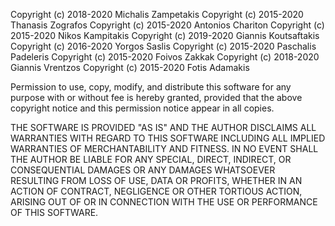 Copyright (c) 2018-2020 Michalis Zampetakis
Copyright (c) 2015-2020 Thanasis Zografos
Copyright (c) 2015-2020 Antonios Chariton
Copyright (c) 2015-2020 Nikos Kampitakis
Copyright (c) 2019-2020 Giannis Koutsaftakis
Copyright (c) 2016-2020 Yorgos Saslis
Copyright (c) 2015-2020 Paschalis Padeleris
Copyright (c) 2015-2020 Foivos Zakkak
Copyright (c) 2018-2020 Giannis Vrentzos
Copyright (c) 2015-2020 Fotis Adamakis

Permission to use, copy, modify, and distribute this software for any
purpose with or without fee is hereby granted, provided that the above
copyright notice and this permission notice appear in all copies.

THE SOFTWARE IS PROVIDED "AS IS" AND THE AUTHOR DISCLAIMS ALL WARRANTIES
WITH REGARD TO THIS SOFTWARE INCLUDING ALL IMPLIED WARRANTIES OF
MERCHANTABILITY AND FITNESS. IN NO EVENT SHALL THE AUTHOR BE LIABLE FOR
ANY SPECIAL, DIRECT, INDIRECT, OR CONSEQUENTIAL DAMAGES OR ANY DAMAGES
WHATSOEVER RESULTING FROM LOSS OF USE, DATA OR PROFITS, WHETHER IN AN
ACTION OF CONTRACT, NEGLIGENCE OR OTHER TORTIOUS ACTION, ARISING OUT OF
OR IN CONNECTION WITH THE USE OR PERFORMANCE OF THIS SOFTWARE.
